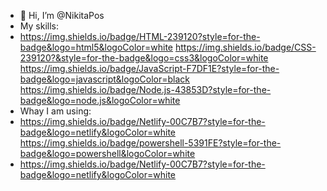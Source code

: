 - 👋 Hi, I’m @NikitaPos
- My skills:
- https://img.shields.io/badge/HTML-239120?style=for-the-badge&logo=html5&logoColor=white https://img.shields.io/badge/CSS-239120?&style=for-the-badge&logo=css3&logoColor=white https://img.shields.io/badge/JavaScript-F7DF1E?style=for-the-badge&logo=javascript&logoColor=black https://img.shields.io/badge/Node.js-43853D?style=for-the-badge&logo=node.js&logoColor=white
- Whay I am using:
- https://img.shields.io/badge/Netlify-00C7B7?style=for-the-badge&logo=netlify&logoColor=white https://img.shields.io/badge/powershell-5391FE?style=for-the-badge&logo=powershell&logoColor=white
-  https://img.shields.io/badge/Netlify-00C7B7?style=for-the-badge&logo=netlify&logoColor=white
<!---
NikitaPos/NikitaPos is a ✨ special ✨ repository because its `README.md` (this file) appears on your GitHub profile.
You can click the Preview link to take a look at your changes.
--->
